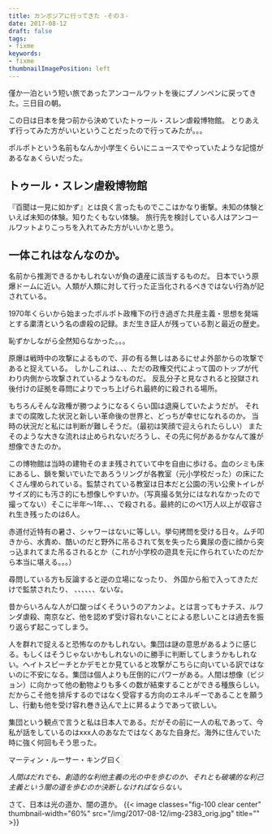 ```yaml
---
title: カンボジアに行ってきた -その３-
date: 2017-08-12
draft: false
tags:
- fixme
keywords:
- fixme
thumbnailImagePosition: left
---
```

僅か一泊という短い旅であったアンコールワットを後にプノンペンに戻ってきた。三日目の朝。

この日は日本を発つ前から決めていたトゥール・スレン虐殺博物館。
とりあえず行ってみた方がいいということだったので行ってみたが。。。

ポルポトという名前もなんか小学生くらいにニュースでやっていたような記憶があるなぁくらいだった。
## トゥール・スレン虐殺博物館
『百聞は一見に如かず』とは良く言ったものでここはかなり衝撃。
​未知の体験といえば未知の体験。知りたくもない体験。
​
旅行先を検討している人はアンコールワットよりこっちを入れてみた方がいいかと思う。
## 一体これはなんなのか。
名前から推測できるかもしれないが負の遺産に該当するものだ。
日本でいう原爆ドームに近い。人類が人類に対して行った正当化されるべきではない行為が記されている。

1970年くらいから始まったポルポト政権下の行き過ぎた共産主義・思想を発端とする粛清という名の虐殺の記録。まだ生き証人が残っている割と最近の歴史。

​恥ずかしながら全然知らなかった。。。

原爆は戦時中の攻撃によるもので、非の有る無しはあるにせよ外部からの攻撃であると捉えている。
しかしこれは、、、ただの政権交代によって国のトップが代わり内側から攻撃されているようなものだ。
反乱分子と見なされると投獄され後付けの証拠を尋問によりでっち上げられ最終的に殺される場所。

もちろんそんな政権が勝つようになるくらい国は退廃していたようだが。
それまでの腐敗した状況と新しい革命後の世界と、どっちが幸せになれるのか。
当時の状況だと私には判断が難しそうだ。（最初は笑顔で迎えられたらしい）
またそのような大きな流れは止められないだろうし、その先に何があるかなんて誰が想像できたのか。

この博物館は当時の建物そのまま残されていて中を自由に歩ける。血のシミも床にあるし、鎖を繋いでいたであろうリングが各教室（元小学校だった）の床にたくさん埋められている。監禁されている教室は日本だと公園の汚い公衆トイレがサイズ的にも汚さ的にも想像しやすいか。（写真撮る気分にはなれなかったので撮ってない）そこに半年〜1年、、、で殺される。最終的にのべ1万人以上が収容され生き残ったのは6人。

赤道付近特有の暑さ、シャワーはないに等しい。挙句拷問を受ける日々。ムチ叩きから、水責め、酷いのだと野外に吊るされて気を失ったら糞尿の壺に顔から突っ込まれてまた吊るされるとか（これが小学校の遊具を元に作られていたのだから本当に堪える。。。）

尋問している方も反論すると逆の立場になったり、
外国から船で入ってきただけで監禁されたり、
、、、、、、ないな。

昔からいろんな人が口酸っぱくそういうのアカンよ。とは言ってもナチス、ルワンダ虐殺、南京など、他を認めず受け容れないことによる悲しいことは過去を振り返らず起こってしまう。

人を群れで捉えると恐怖なのかもしれない。集団は謎の意思があるように感じる。もしくはそうじゃないかもしれないのに勝手に判断してしまうかもしれない。ヘイトスピーチとかデモとか見ていると攻撃がこちらに向いている訳ではないのに不安になる。集団は個人よりも圧倒的にパワーがある。人間は想像（ビジョン）に向かって他の動物よりも多くの数が結束することができる種族らしい。だからこそ他を排斥するのではなく受容する方向のエネルギーであることを願うし、行動も他を受け容れ巻き込んで上に昇るようであって欲しい。

集団という観点で言うと​私は日本人である。だがその前に一人の私であって、今私が話をしているのはxxx人のあなたではなくあなた自身だ。海外に住んでいた時に強く何回もそう思った。

マーティン・ルーサー・キング曰く

*人間はだれでも、創造的な利他主義の光の中を歩むのか、
​それとも破壊的な利己主義という闇の道を歩むのか決断しなければならない。*

さて、日本は光の道か、闇の道か。
{{< image classes="fig-100 clear center" thumbnail-width="60%" src="/img/2017-08-12/img-2383_orig.jpg" title="" >}}